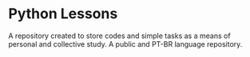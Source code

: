 # Python Lessons
 A repository created to store codes and simple tasks as a means of personal and collective study. A public and PT-BR language repository.
